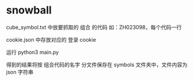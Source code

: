 # snowball

cube_symbol.txt 中放要抓取的 组合 的代码 如：ZH023098，每个代码一行

cookie.json 中存放对应的 登录 cookie

运行 python3 main.py

得到的结果将按 组合代码的名字 分文件保存在 symbols 文件夹中，文件内容为 json 字符串